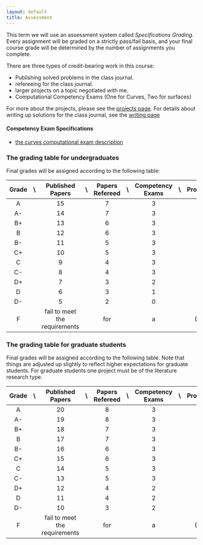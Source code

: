 ```yaml
---
layout: default
title: Assessment
---
```


This term we will use an assessment system called _Specifications Grading_. Every
assignment will be graded on a strictly pass/fail basis, and your final course grade
will be determined by the number of assignments you complete.

There are three types of credit-bearing work in this course:

+ Publishing solved problems in the class journal.
+ refereeing for the class journal.
+ larger projects on a topic negotiated with me.
+ Computational Competency Exams (One for Curves, Two for surfaces)

For more about the projects, please see the [projects page]({{site.baseurl}}/projects/).
For details about writing up solutions for the class journal, see the [writing page]({{site.baseurl}}/writing/)

#### Competency Exam Specifications

* [the curves computational exam description]({{site.baseurl}}/assessment/curves_exam.html)

### The grading table for undergraduates

Final grades will be assigned according to the following table:

| Grade | \ |        Published Papers       | \ | Papers Refereed | \ | Competency Exams | \ | Projects |
|:-----:|---|:-----------------------------:|---|:---------------:|---|:----------------:|---|:--------:|
|   A   |   |               15              |   |        7        |   |         3        |   |     2    |
|   A-  |   |               14              |   |        7        |   |         3        |   |     2    |
|   B+  |   |               13              |   |        6        |   |         3        |   |     1    |
|   B   |   |               12              |   |        6        |   |         3        |   |     1    |
|   B-  |   |               11              |   |        5        |   |         3        |   |     1    |
|   C+  |   |               10              |   |        5        |   |         3        |   |     1    |
|   C   |   |               9               |   |        4        |   |         3        |   |     0    |
|   C-  |   |               8               |   |        4        |   |         3        |   |     0    |
|   D+  |   |               7               |   |        3        |   |         2        |   |     0    |
|   D   |   |               6               |   |        3        |   |         1        |   |     0    |
|   D-  |   |               5               |   |        2        |   |         0        |   |     0    |
|   F   |   | fail to meet the requirements |   |       for       |   |         a        |   |    D-    |


### The grading table for graduate students

Final grades will be assigned according to the following table. Note that things are adjusted up slightly
to reflect higher expectations for graduate students. For graduate students one project must be of the
literature research type.


| Grade | \ |        Published Papers       | \ | Papers Refereed | \ | Competency Exams | \ | Projects |
|:-----:|---|:-----------------------------:|---|:---------------:|---|:----------------:|---|:--------:|
|   A   |   |               20              |   |        8        |   |         3        |   |     3    |
|   A-  |   |               19              |   |        8        |   |         3        |   |     3    |
|   B+  |   |               18              |   |        7        |   |         3        |   |     2    |
|   B   |   |               17              |   |        7        |   |         3        |   |     2    |
|   B-  |   |               16              |   |        6        |   |         3        |   |     2    |
|   C+  |   |               15              |   |        6        |   |         3        |   |     1    |
|   C   |   |               14              |   |        5        |   |         3        |   |     1    |
|   C-  |   |               13              |   |        5        |   |         3        |   |     0    |
|   D+  |   |               12              |   |        4        |   |         2        |   |     0    |
|   D   |   |               11              |   |        4        |   |         2        |   |     0    |
|   D-  |   |               10              |   |        3        |   |         2        |   |     0    |
|   F   |   | fail to meet the requirements |   |       for       |   |         a        |   |    D-    |
